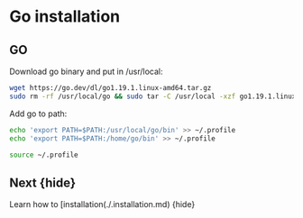 <!--
order: 3
-->

# Go installation

## GO

Download go binary and put in /usr/local:


```bash
wget https://go.dev/dl/go1.19.1.linux-amd64.tar.gz
sudo rm -rf /usr/local/go && sudo tar -C /usr/local -xzf go1.19.1.linux-amd64.tar.gz
```

Add go to path:

```bash
echo 'export PATH=$PATH:/usr/local/go/bin' >> ~/.profile
echo 'export PATH=$PATH:/home/go/bin' >> ~/.profile

source ~/.profile
```
## Next {hide}

Learn how to [installation(./.installation.md) {hide}